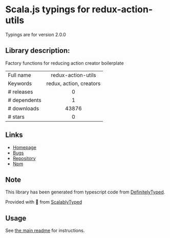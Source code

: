 
# Scala.js typings for redux-action-utils

Typings are for version 2.0.0

## Library description:
Factory functions for reducing action creator boilerplate

|                    |                 |
| ------------------ | :-------------: |
| Full name          | redux-action-utils |
| Keywords           | redux, action, creators |
| # releases         | 0 |
| # dependents       | 1 |
| # downloads        | 43876 |
| # stars            | 0 |

## Links
- [Homepage](https://github.com/insin/redux-action-utils#readme)
- [Bugs](https://github.com/insin/redux-action-utils/issues)
- [Repository](https://github.com/insin/redux-action-utils)
- [Npm](https://www.npmjs.com/package/redux-action-utils)
    


## Note
This library has been generated from typescript code from [DefinitelyTyped](https://definitelytyped.org).

Provided with :purple_heart: from [ScalablyTyped](https://github.com/oyvindberg/ScalablyTyped)

## Usage
See [the main readme](../../readme.md) for instructions.


